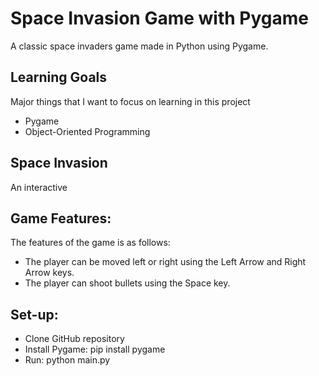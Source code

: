 # Space Invasion Game with Pygame
A classic space invaders game made in Python using Pygame.

## Learning Goals
Major things that I want to focus on learning in this project
- Pygame 
- Object-Oriented Programming

## Space Invasion
An interactive

## Game Features:
The features of the game is as follows:
- The player can be moved left or right using the Left Arrow and Right Arrow keys.
- The player can shoot bullets using the Space key.

## Set-up:
- Clone GitHub repository
- Install Pygame: pip install pygame
- Run: python main.py
